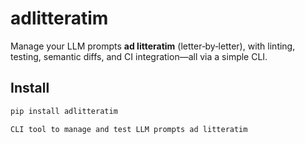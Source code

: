 # adlitteratim

Manage your LLM prompts **ad litteratim** (letter‑by‑letter), with linting, testing,
semantic diffs, and CI integration—all via a simple CLI.

## Install

```bash
pip install adlitteratim

CLI tool to manage and test LLM prompts ad litteratim
